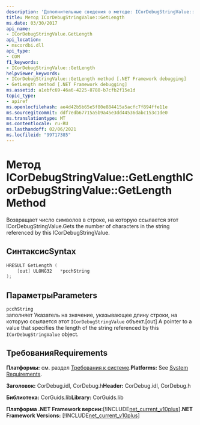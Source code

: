 ```yaml
---
description: 'Дополнительные сведения о методе: ICorDebugStringValue:: DATALENGTH'
title: Метод ICorDebugStringValue::GetLength
ms.date: 03/30/2017
api_name:
- ICorDebugStringValue.GetLength
api_location:
- mscordbi.dll
api_type:
- COM
f1_keywords:
- ICorDebugStringValue::GetLength
helpviewer_keywords:
- ICorDebugStringValue::GetLength method [.NET Framework debugging]
- GetLength method [.NET Framework debugging]
ms.assetid: a1ebfc69-46a6-4225-8788-b7cfb2f15e1d
topic_type:
- apiref
ms.openlocfilehash: ae4d42b5b65e5f80e884415a5acfc7f894ffe11e
ms.sourcegitcommit: ddf7edb67715a5b9a45e3dd44536dabc153c1de0
ms.translationtype: MT
ms.contentlocale: ru-RU
ms.lasthandoff: 02/06/2021
ms.locfileid: "99717385"
---
```

# <a name="icordebugstringvaluegetlength-method"></a><span data-ttu-id="29b1c-103">Метод ICorDebugStringValue::GetLength</span><span class="sxs-lookup"><span data-stu-id="29b1c-103">ICorDebugStringValue::GetLength Method</span></span>

<span data-ttu-id="29b1c-104">Возвращает число символов в строке, на которую ссылается этот ICorDebugStringValue.</span><span class="sxs-lookup"><span data-stu-id="29b1c-104">Gets the number of characters in the string referenced by this ICorDebugStringValue.</span></span>  
  
## <a name="syntax"></a><span data-ttu-id="29b1c-105">Синтаксис</span><span class="sxs-lookup"><span data-stu-id="29b1c-105">Syntax</span></span>  
  
```cpp  
HRESULT GetLength (  
    [out] ULONG32   *pcchString  
);  
```  
  
## <a name="parameters"></a><span data-ttu-id="29b1c-106">Параметры</span><span class="sxs-lookup"><span data-stu-id="29b1c-106">Parameters</span></span>  

 `pcchString`  
 <span data-ttu-id="29b1c-107">заполняет Указатель на значение, указывающее длину строки, на которую ссылается этот `ICorDebugStringValue` объект.</span><span class="sxs-lookup"><span data-stu-id="29b1c-107">[out] A pointer to a value that specifies the length of the string referenced by this `ICorDebugStringValue` object.</span></span>  
  
## <a name="requirements"></a><span data-ttu-id="29b1c-108">Требования</span><span class="sxs-lookup"><span data-stu-id="29b1c-108">Requirements</span></span>  

 <span data-ttu-id="29b1c-109">**Платформы:** см. раздел [Требования к системе](../../get-started/system-requirements.md).</span><span class="sxs-lookup"><span data-stu-id="29b1c-109">**Platforms:** See [System Requirements](../../get-started/system-requirements.md).</span></span>  
  
 <span data-ttu-id="29b1c-110">**Заголовок:** CorDebug.idl, CorDebug.h</span><span class="sxs-lookup"><span data-stu-id="29b1c-110">**Header:** CorDebug.idl, CorDebug.h</span></span>  
  
 <span data-ttu-id="29b1c-111">**Библиотека:** CorGuids.lib</span><span class="sxs-lookup"><span data-stu-id="29b1c-111">**Library:** CorGuids.lib</span></span>  
  
 <span data-ttu-id="29b1c-112">**Платформа .NET Framework версии:**[!INCLUDE[net_current_v10plus](../../../../includes/net-current-v10plus-md.md)]</span><span class="sxs-lookup"><span data-stu-id="29b1c-112">**.NET Framework Versions:** [!INCLUDE[net_current_v10plus](../../../../includes/net-current-v10plus-md.md)]</span></span>
